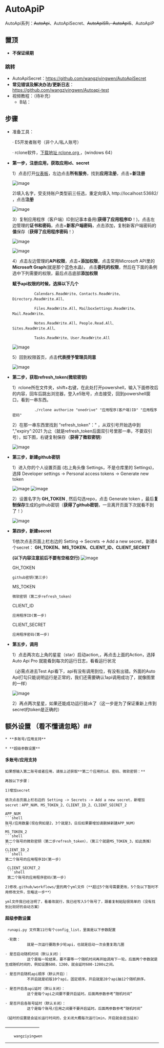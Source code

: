 # AutoApiP
AutoApi系列：~~AutoApi~~、AutoApiSecret、~~AutoApiSR、AutoApiS~~、AutoApiP

## 置顶 ##
* **不保证续期**

### 跳转
* AutoApiSecret：https://github.com/wangziyingwen/AutoApiSecret
* **常见错误及解决办法/更新日志**：https://github.com/wangziyingwen/Autoapi-test
* 视频教程：（待补充）
   * B站：

## 步骤 ##
* 准备工具：

   · E5开发者账号（非个人/私人账号）
   
   · rclone软件，[下载地址 rclone.org ](https://downloads.rclone.org/v1.53.3/rclone-v1.53.3-windows-amd64.zip)，(windows 64）

* **第一步，注册应用，获取应用id、secret**

    1）点击打开[仪表板](https://aad.portal.azure.com/)，左边点击**所有服务**，找到**应用注册**，点击+**新注册**
    
    ![image](https://github.com/wangziyingwen/ImageHosting/blob/master/AutoApiP/creatapp.png)
    
    2)填入名字，受支持账户类型前三任选，重定向填入 http://localhost:53682/ ，点击**注册**
    
    ![image](https://github.com/wangziyingwen/ImageHosting/blob/master/AutoApiP/creatapp2.png)
    
    3）复制应用程序（客户端）ID到记事本备用(**获得了应用程序ID**！)，点击左边管理的**证书和密码**，点击+**新客户端密码**，点击添加，复制新客户端密码的**值**保存（**获得了应用程序密码**！）
    
    ![image](https://github.com/wangziyingwen/ImageHosting/blob/master/AutoApiP/creatapp3.png)
    
    ![image](https://github.com/wangziyingwen/ImageHosting/blob/master/AutoApiP/creatapp4.png)
    
    4）点击左边管理的**API权限**，点击+**添加权限**，点击常用Microsoft API里的**Microsoft Graph**(就是那个蓝色水晶)，
    点击**委托的权限**，然后在下面的条例选中下列需要的权限，最后点击底部**添加权限**
    
    **赋予api权限的时候，选择以下几个**
  
                Calendars.ReadWrite、Contacts.ReadWrite、Directory.ReadWrite.All、
                
                Files.ReadWrite.All、MailboxSettings.ReadWrite、Mail.ReadWrite、
                
                Notes.ReadWrite.All、People.Read.All、Sites.ReadWrite.All、
                
                Tasks.ReadWrite、User.ReadWrite.All
    
    ![image](https://github.com/wangziyingwen/ImageHosting/blob/master/AutoApiP/creatapp8.png)
    
    5）回到权限首页，点击**代表授予管理员同意**
    
    ![image](https://github.com/wangziyingwen/ImageHosting/blob/master/AutoApiP/creatapp7.png)
    
* **第二步，获取refresh_token(微软密钥)**

    1）rclone所在文件夹，shift+右键，在此处打开powershell，输入下面修改后的内容，回车后跳出浏览器，登入e5账号，点击接受，回到powershell窗口，看到一串东西。
           
                ./rclone authorize "onedrive" "应用程序(客户端)ID" "应用程序密码"
               
    2）在那一串东西里找到 "refresh_token"：" ，从双引号开始选中到 ","expiry":2021 为止（就是refresh_token后面双引号里那一串，不要双引号），如下图，右键复制保存（**获得了微软密钥**）
    
    ![image](https://github.com/wangziyingwen/ImageHosting/blob/master/AutoApi/token地方.png)
    
 * **第三步，新建github密钥**
 
    1）进入你的个人设置页面 (右上角头像 Settings，不是仓库里的 Settings)，选择 Developer settings -> Personal access tokens -> Generate new token

    ![image](https://github.com/wangziyingwen/ImageHosting/blob/master/AutoApi/Settings.png)
    ![image](https://github.com/wangziyingwen/ImageHosting/blob/master/AutoApi/token.png)
    
   2）设置名字为 **GH_TOKEN** , 然后勾选repo，点击 Generate token ，最后**复制保存**生成的github密钥（**获得了github密钥**，一旦离开页面下次就看不到了！）
   
   ![image](https://github.com/wangziyingwen/ImageHosting/blob/master/AutoApiP/repo.png)
   
 * **第四步，新建secret**
 
   1)依次点击页面上栏右边的 Setting -> Secrets -> Add a new secret，新建4个secret： **GH_TOKEN、MS_TOKEN、CLIENT_ID、CLIENT_SECRET**  
   
    **(以下内容注意前后不要有空格空行)**
    ![image](https://github.com/wangziyingwen/ImageHosting/blob/master/AutoApiP/setting.png)
 
     GH_TOKEN
     ```shell
     github密钥(第三步)
     ```
     MS_TOKEN
     ```shell
     微软密钥（第二步refresh_token）
     ```
     CLIENT_ID
     ```shell
     应用程序ID(第一步)
     ```
     CLIENT_SECRET
     ```shell
     应用程序密码(第一步)
     ```
* **第五步，调用**
   
    1）点击两次右上角的星星（star）启动action,，再点击上面的Action，选择Auto Api Pro 就能看到每次的运行日志，看看运行状况

    （必需点进去Test Api看下，api有没有调用到位，有没有出错。外面的Auto Api打勾只能说明运行是正常的，我们还需要确认1api调用成功了，就像图里的一样）
   
     ![image](https://github.com/wangziyingwen/ImageHosting/blob/master/AutoApi/日志.png)
     
    2）再点两次星星，如果还能成功运行就ok了（这一步是为了保证重新上传到secret的token是正确的）

## 额外设置 （看不懂请忽略）##

    * **多账号/应用支持**
    
    * **超级参数设置**
    
#### 多账号/应用支持 ####

    如果想输入第二账号或者应用，请按上述获取**第二个应用的id、密码、微软密钥：**
 
    再按以下步骤：
 
    1)增加secret
 
    依次点击页面上栏右边的 Setting -> Secrets -> Add a new secret，新增加secret：APP_NUM、MS_TOKEN_2、CLIENT_ID_2、CLIENT_SECRET_2
 
    APP_NUM
    ```shell
    账号/应用数量(现在例如是2，3个就是3，日后如果要增加请删掉新建APP_NUM)
    ```
    MS_TOKEN_2
    ```shell
    第二个账号的微软密钥（第二步refresh_token），（第三个就是MS_TOKEN_3，如此类推）
    ```
    CLIENT_ID_2
    ```shell
    第二个账号的应用程序ID(第一步)
   ```
    CLIENT_SECRET_2
    ```shell
    第二个账号的应用程序密码(第一步)
   ```
    2)修改.github/workflows/里的两个yml文件（**超过5个账号需要更改，5个及以下暂时不用修改文件，忽略这一步**）
    
    yml文件我已经注明了，看着改就行，我已经写入5个账号了，跟着复制粘贴很简单的（没有找到比较好的自动方案）
  
#### 超级参数设置 ####
 
     runapi.py 文件第11行有个config_list，里面是以下参数配置
     
     ·轮数：
              就是一次运行要跑多少轮api，也就是启动一次会重复跑几圈
     
    · 是否启动随机时间（默认关闭）：
              这个是每一轮结束，要不要等一个随机时间再开始调用下一轮。后面两个参数就是生成随机时间的，例如设置600，1200，就会延时600-1200s之间。
      
    · 是否开启随机api顺序（默认开启）：
              不开启就是初版10个api，固定顺序。开启就是28个api抽12个随机排序。
      
    · 是否开启各api延时（默认关闭）：
              这个是每个api之间要不要开启延时。后面两参数参考“随机时间”
      
    · 是否开启各账号延时（默认关闭）：
              这个是每个账号/应用之间要不要开启延时。后面两参数参考“随机时间”
              
    （延时的设置是会延长运行时间的，全关闭大概每次运行1min，开启就会适当延长）
    
    
————————

        wangziyingwen
        
____________________________

